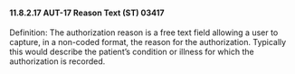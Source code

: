 #### 11.8.2.17 AUT-17 Reason Text (ST) 03417

Definition: The authorization reason is a free text field allowing a user to capture, in a non-coded format, the reason for the authorization. Typically this would describe the patient’s condition or illness for which the authorization is recorded.
